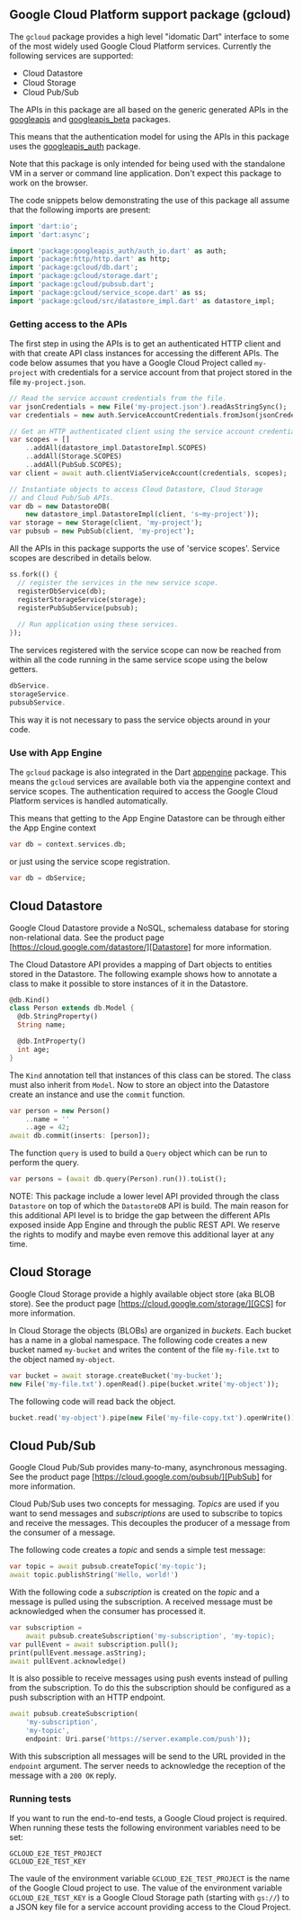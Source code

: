 ## Google Cloud Platform support package (gcloud)

The `gcloud` package provides a high level "idomatic Dart" interface to
some of the most widely used Google Cloud Platform services. Currently the
following services are supported:

  * Cloud Datastore
  * Cloud Storage
  * Cloud Pub/Sub

The APIs in this package are all based on the generic generated APIs in the
[googleapis] and [googleapis_beta][googleapisbeta] packages.

This means that the authentication model for using the APIs in this package
uses the [googleapis_auth][googleapisauth] package.

Note that this package is only intended for being used with the standalone VM
in a server or command line application. Don't expect this package to work on
the browser.

The code snippets below demonstrating the use of this package all assume that
the following imports are present:

```dart
import 'dart:io';
import 'dart:async';

import 'package:googleapis_auth/auth_io.dart' as auth;
import 'package:http/http.dart' as http;
import 'package:gcloud/db.dart';
import 'package:gcloud/storage.dart';
import 'package:gcloud/pubsub.dart';
import 'package:gcloud/service_scope.dart' as ss;
import 'package:gcloud/src/datastore_impl.dart' as datastore_impl;
```

### Getting access to the APIs

The first step in using the APIs is to get an authenticated HTTP client and
with that create API class instances for accessing the different APIs. The
code below assumes that you have a Google Cloud Project called `my-project`
with credentials for a service account from that project stored in the file
`my-project.json`.

```dart
// Read the service account credentials from the file.
var jsonCredentials = new File('my-project.json').readAsStringSync();
var credentials = new auth.ServiceAccountCredentials.fromJson(jsonCredentials);

// Get an HTTP authenticated client using the service account credentials.
var scopes = []
    ..addAll(datastore_impl.DatastoreImpl.SCOPES)
    ..addAll(Storage.SCOPES)
    ..addAll(PubSub.SCOPES);
var client = await auth.clientViaServiceAccount(credentials, scopes);

// Instantiate objects to access Cloud Datastore, Cloud Storage
// and Cloud Pub/Sub APIs.
var db = new DatastoreDB(
    new datastore_impl.DatastoreImpl(client, 's~my-project'));
var storage = new Storage(client, 'my-project');
var pubsub = new PubSub(client, 'my-project');
```

All the APIs in this package supports the use of 'service scopes'. Service
scopes are described in details below.

```dart
ss.fork(() {
  // register the services in the new service scope.
  registerDbService(db);
  registerStorageService(storage);
  registerPubSubService(pubsub);
  
  // Run application using these services.
});
```

The services registered with the service scope can now be reached from within
all the code running in the same service scope using the below getters.

```dart
dbService.
storageService.
pubsubService.
```

This way it is not necessary to pass the service objects around in your code.

### Use with App Engine

The `gcloud` package is also integrated in the Dart [appengine] package. This
means the `gcloud` services are available both via the appengine context and
service scopes. The authentication required to access the Google Cloud Platform
services is handled automatically.

This means that getting to the App Engine Datastore can be through either
the App Engine context

```dart
var db = context.services.db;
```

or just using the service scope registration.

```dart
var db = dbService;
```

## Cloud Datastore
Google Cloud Datastore provide a NoSQL, schemaless database for storing
non-relational data. See the product page
[https://cloud.google.com/datastore/][Datastore] for more information.

The Cloud Datastore API provides a mapping of Dart objects to entities stored
in the Datastore. The following example shows how to annotate a class to
make it possible to store instances of it in the Datastore.

```dart
@db.Kind()
class Person extends db.Model {
  @db.StringProperty()
  String name;

  @db.IntProperty()
  int age;
}
```

The `Kind` annotation tell that instances of this class can be stored. The
class must also inherit from `Model`. Now to store an object into the
Datastore create an instance and use the `commit` function.

```dart
var person = new Person()
    ..name = ''
    ..age = 42;
await db.commit(inserts: [person]);
```

The function `query` is used to build a `Query` object which can be run to
perform the query.

```dart
var persons = (await db.query(Person).run()).toList();
```

NOTE: This package include a lower level API provided through the class
`Datastore` on top of which the `DatastoreDB` API is build. The main reason
for this additional API level is to bridge the gap between the different APIs
exposed inside App Engine and through the public REST API. We reserve the
rights to modify and maybe even remove this additional layer at any time.

## Cloud Storage
Google Cloud Storage provide a highly available object store (aka BLOB
store). See the product page [https://cloud.google.com/storage/][GCS]
for more information.

In Cloud Storage the objects (BLOBs) are organized in _buckets_. Each bucket
has a name in a global namespace. The following code creates a new bucket
named `my-bucket` and writes the content of the file `my-file.txt` to the
object named `my-object`.

```dart
var bucket = await storage.createBucket('my-bucket');
new File('my-file.txt').openRead().pipe(bucket.write('my-object'));
```

The following code will read back the object.

```dart
bucket.read('my-object').pipe(new File('my-file-copy.txt').openWrite());
```

## Cloud Pub/Sub
Google Cloud Pub/Sub provides many-to-many, asynchronous messaging. See the
product page [https://cloud.google.com/pubsub/][PubSub] for more information.

Cloud Pub/Sub uses two concepts for messaging. _Topics_ are used if you want
to send messages and _subscriptions_ are used to subscribe to topics and
receive the messages. This decouples the producer of a message from the
consumer of a message.

The following code creates a _topic_ and sends a simple test message:

```dart
var topic = await pubsub.createTopic('my-topic');
await topic.publishString('Hello, world!')
```

With the following code a _subscription_ is created on the _topic_ and
a message is pulled using the subscription. A received message must be
acknowledged when the consumer has processed it. 

```dart
var subscription =
    await pubsub.createSubscription('my-subscription', 'my-topic);
var pullEvent = await subscription.pull();
print(pullEvent.message.asString);
await pullEvent.acknowledge()
```

It is also possible to receive messages using push events instead of pulling
from the subscription. To do this the subscription should be configured as a
push subscription with an HTTP endpoint.

```dart
await pubsub.createSubscription(
    'my-subscription',
    'my-topic',
    endpoint: Uri.parse('https://server.example.com/push'));
```

With this subscription all messages will be send to the URL provided in the
`endpoint` argument. The server needs to acknowledge the reception of the
message with a `200 OK` reply.

### Running tests

If you want to run the end-to-end tests, a Google Cloud project is required.
When running these tests the following environment variables need to be set:

    GCLOUD_E2E_TEST_PROJECT
    GCLOUD_E2E_TEST_KEY

The vaule of the environment variable `GCLOUD_E2E_TEST_PROJECT` is the name
of the Google Cloud project to use. The value of the environment variable
`GCLOUD_E2E_TEST_KEY` is a Google Cloud Storage path (starting with `gs://`)
to a JSON key file for a service account providing access to the Cloud Project. 

[Datastore]: https://cloud.google.com/datastore/
[GCS]: https://cloud.google.com/storage/
[PubSub]: https://cloud.google.com/pubsub/
[googleapis]: https://pub.dartlang.org/packages/googleapis
[googleapisbeta]: https://pub.dartlang.org/packages/googleapis_beta
[googleapisauth]: https://pub.dartlang.org/packages/googleapis_beta
[appengine]: https://pub.dartlang.org/packages/appengine
